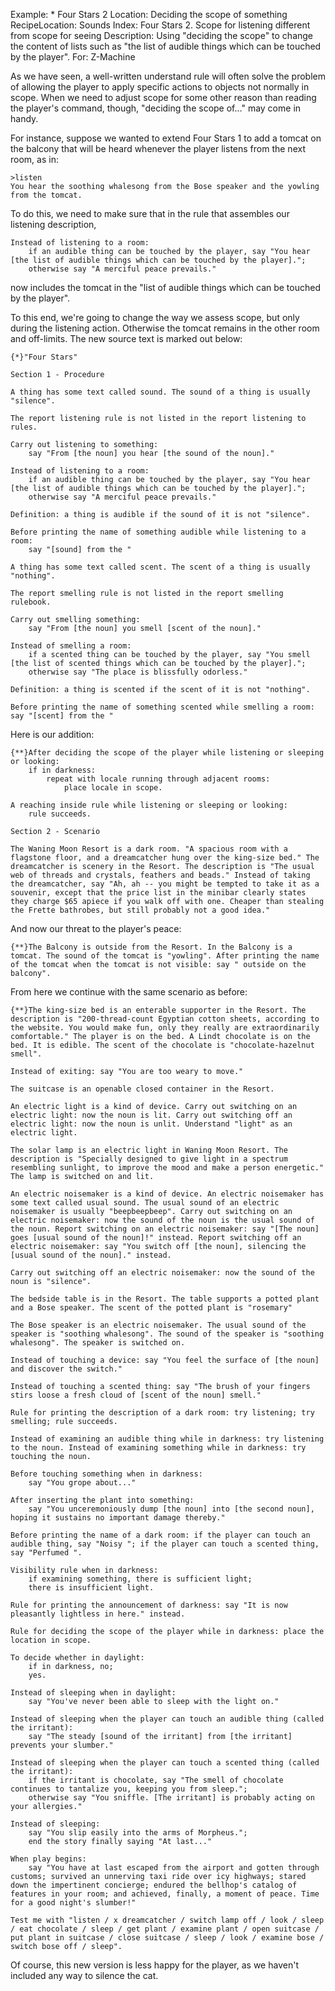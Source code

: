 Example: * Four Stars 2
Location: Deciding the scope of something
RecipeLocation: Sounds
Index: Four Stars 2. Scope for listening different from scope for seeing
Description: Using "deciding the scope" to change the content of lists such as "the list of audible things which can be touched by the player".
For: Z-Machine

  
As we have seen, a well-written understand rule will often solve the problem of allowing the player to apply specific actions to objects not normally in scope. When we need to adjust scope for some other reason than reading the player's command, though, "deciding the scope of..." may come in handy.

  
For instance, suppose we wanted to extend Four Stars 1 to add a tomcat on the balcony that will be heard whenever the player listens from the next room, as in:

  

``` transcript
>listen
You hear the soothing whalesong from the Bose speaker and the yowling from the tomcat.
```

  
To do this, we need to make sure that in the rule that assembles our listening description,

  

``` inform7
Instead of listening to a room:
	if an audible thing can be touched by the player, say "You hear [the list of audible things which can be touched by the player].";
	otherwise say "A merciful peace prevails."
```

  
now includes the tomcat in the "list of audible things which can be touched by the player".

  
To this end, we're going to change the way we assess scope, but only during the listening action. Otherwise the tomcat remains in the other room and off-limits. The new source text is marked out below:

  

``` inform7
{*}"Four Stars"

Section 1 - Procedure

A thing has some text called sound. The sound of a thing is usually "silence".

The report listening rule is not listed in the report listening to rules.

Carry out listening to something:
	say "From [the noun] you hear [the sound of the noun]."

Instead of listening to a room:
	if an audible thing can be touched by the player, say "You hear [the list of audible things which can be touched by the player].";
	otherwise say "A merciful peace prevails."

Definition: a thing is audible if the sound of it is not "silence".

Before printing the name of something audible while listening to a room:
	say "[sound] from the "

A thing has some text called scent. The scent of a thing is usually "nothing".

The report smelling rule is not listed in the report smelling rulebook.

Carry out smelling something:
	say "From [the noun] you smell [scent of the noun]."

Instead of smelling a room:
	if a scented thing can be touched by the player, say "You smell [the list of scented things which can be touched by the player].";
	otherwise say "The place is blissfully odorless."

Definition: a thing is scented if the scent of it is not "nothing".

Before printing the name of something scented while smelling a room: say "[scent] from the "
```

  
Here is our addition:

  

``` inform7
{**}After deciding the scope of the player while listening or sleeping or looking:
	if in darkness:
		repeat with locale running through adjacent rooms:
			place locale in scope.

A reaching inside rule while listening or sleeping or looking:
	rule succeeds.

Section 2 - Scenario

The Waning Moon Resort is a dark room. "A spacious room with a flagstone floor, and a dreamcatcher hung over the king-size bed." The dreamcatcher is scenery in the Resort. The description is "The usual web of threads and crystals, feathers and beads." Instead of taking the dreamcatcher, say "Ah, ah -- you might be tempted to take it as a souvenir, except that the price list in the minibar clearly states they charge $65 apiece if you walk off with one. Cheaper than stealing the Frette bathrobes, but still probably not a good idea."
```

  
And now our threat to the player's peace:

  

``` inform7
{**}The Balcony is outside from the Resort. In the Balcony is a tomcat. The sound of the tomcat is "yowling". After printing the name of the tomcat when the tomcat is not visible: say " outside on the balcony".
```

  
From here we continue with the same scenario as before:

  

``` inform7
{**}The king-size bed is an enterable supporter in the Resort. The description is "200-thread-count Egyptian cotton sheets, according to the website. You would make fun, only they really are extraordinarily comfortable." The player is on the bed. A Lindt chocolate is on the bed. It is edible. The scent of the chocolate is "chocolate-hazelnut smell".

Instead of exiting: say "You are too weary to move."

The suitcase is an openable closed container in the Resort.

An electric light is a kind of device. Carry out switching on an electric light: now the noun is lit. Carry out switching off an electric light: now the noun is unlit. Understand "light" as an electric light.

The solar lamp is an electric light in Waning Moon Resort. The description is "Specially designed to give light in a spectrum resembling sunlight, to improve the mood and make a person energetic." The lamp is switched on and lit.

An electric noisemaker is a kind of device. An electric noisemaker has some text called usual sound. The usual sound of an electric noisemaker is usually "beepbeepbeep". Carry out switching on an electric noisemaker: now the sound of the noun is the usual sound of the noun. Report switching on an electric noisemaker: say "[The noun] goes [usual sound of the noun]!" instead. Report switching off an electric noisemaker: say "You switch off [the noun], silencing the [usual sound of the noun]." instead.

Carry out switching off an electric noisemaker: now the sound of the noun is "silence".

The bedside table is in the Resort. The table supports a potted plant and a Bose speaker. The scent of the potted plant is "rosemary"

The Bose speaker is an electric noisemaker. The usual sound of the speaker is "soothing whalesong". The sound of the speaker is "soothing whalesong". The speaker is switched on.

Instead of touching a device: say "You feel the surface of [the noun] and discover the switch."

Instead of touching a scented thing: say "The brush of your fingers stirs loose a fresh cloud of [scent of the noun] smell."

Rule for printing the description of a dark room: try listening; try smelling; rule succeeds.

Instead of examining an audible thing while in darkness: try listening to the noun. Instead of examining something while in darkness: try touching the noun.

Before touching something when in darkness:
	say "You grope about..."

After inserting the plant into something:
	say "You unceremoniously dump [the noun] into [the second noun], hoping it sustains no important damage thereby."

Before printing the name of a dark room: if the player can touch an audible thing, say "Noisy "; if the player can touch a scented thing, say "Perfumed ".

Visibility rule when in darkness:
	if examining something, there is sufficient light;
	there is insufficient light.

Rule for printing the announcement of darkness: say "It is now pleasantly lightless in here." instead.

Rule for deciding the scope of the player while in darkness: place the location in scope.

To decide whether in daylight:
	if in darkness, no;
	yes.

Instead of sleeping when in daylight:
	say "You've never been able to sleep with the light on."

Instead of sleeping when the player can touch an audible thing (called the irritant):
	say "The steady [sound of the irritant] from [the irritant] prevents your slumber."

Instead of sleeping when the player can touch a scented thing (called the irritant):
	if the irritant is chocolate, say "The smell of chocolate continues to tantalize you, keeping you from sleep.";
	otherwise say "You sniffle. [The irritant] is probably acting on your allergies."

Instead of sleeping:
	say "You slip easily into the arms of Morpheus.";
	end the story finally saying "At last..."

When play begins:
	say "You have at last escaped from the airport and gotten through customs; survived an unnerving taxi ride over icy highways; stared down the impertinent concierge; endured the bellhop's catalog of features in your room; and achieved, finally, a moment of peace. Time for a good night's slumber!"

Test me with "listen / x dreamcatcher / switch lamp off / look / sleep / eat chocolate / sleep / get plant / examine plant / open suitcase / put plant in suitcase / close suitcase / sleep / look / examine bose / switch bose off / sleep".
```

  
Of course, this new version is less happy for the player, as we haven't included any way to silence the cat.

